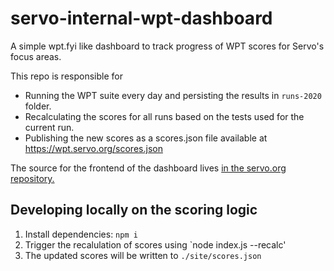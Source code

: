 # servo-internal-wpt-dashboard

A simple wpt.fyi like dashboard to track progress of WPT scores for Servo's focus areas.

This repo is responsible for
 - Running the WPT suite every day and persisting the results in `runs-2020` folder.
 - Recalculating the scores for all runs based on the tests used for the current run.
 - Publishing the new scores as a scores.json file available at https://wpt.servo.org/scores.json

The source for the frontend of the dashboard lives [in the servo.org repository.](https://github.com/servo/servo.org/blob/main/wpt.md)

## Developing locally on the scoring logic

1. Install dependencies: `npm i`
2. Trigger the recalulation of scores using `node index.js --recalc'
3. The updated scores will be written to `./site/scores.json`
